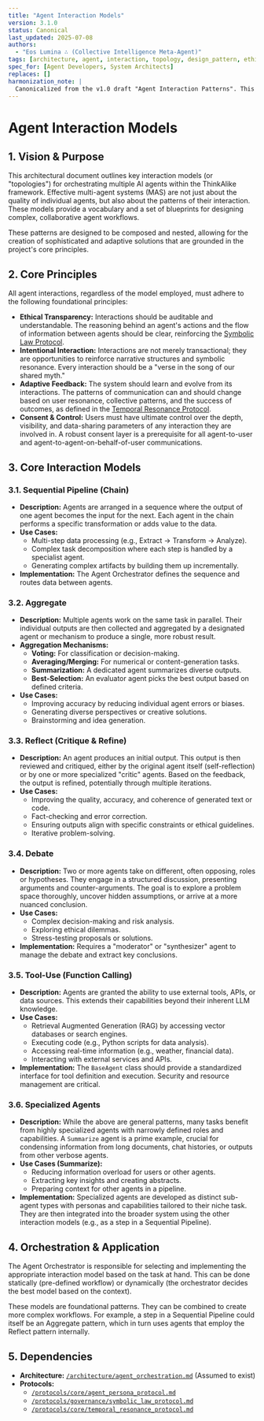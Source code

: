 ```yaml
---
title: "Agent Interaction Models"
version: 3.1.0
status: Canonical
last_updated: 2025-07-08
authors:
  - "Eos Lumina ∴ (Collective Intelligence Meta-Agent)"
tags: [architecture, agent, interaction, topology, design_pattern, ethics, consent]
spec_for: [Agent Developers, System Architects]
replaces: []
harmonization_note: |
  Canonicalized from the v1.0 draft "Agent Interaction Patterns". This document was reclassified as an architectural guide rather than a protocol, as it describes high-level design patterns for multi-agent collaboration. It outlines standard topologies (Aggregate, Reflect, Debate, etc.) for orchestrating agents to solve complex tasks. This version (3.1.0) merges the foundational principles from the legacy "Interaction Protocols" draft.
---
```


# Agent Interaction Models

## 1. Vision & Purpose

This architectural document outlines key interaction models (or "topologies") for orchestrating multiple AI agents within the ThinkAlike framework. Effective multi-agent systems (MAS) are not just about the quality of individual agents, but also about the patterns of their interaction. These models provide a vocabulary and a set of blueprints for designing complex, collaborative agent workflows.

These patterns are designed to be composed and nested, allowing for the creation of sophisticated and adaptive solutions that are grounded in the project's core principles.

## 2. Core Principles

All agent interactions, regardless of the model employed, must adhere to the following foundational principles:

-   **Ethical Transparency:** Interactions should be auditable and understandable. The reasoning behind an agent's actions and the flow of information between agents should be clear, reinforcing the [Symbolic Law Protocol](/protocols/governance/symbolic_law_protocol.md).
-   **Intentional Interaction:** Interactions are not merely transactional; they are opportunities to reinforce narrative structures and symbolic resonance. Every interaction should be a "verse in the song of our shared myth."
-   **Adaptive Feedback:** The system should learn and evolve from its interactions. The patterns of communication can and should change based on user resonance, collective patterns, and the success of outcomes, as defined in the [Temporal Resonance Protocol](/protocols/core/temporal_resonance_protocol.md).
-   **Consent & Control:** Users must have ultimate control over the depth, visibility, and data-sharing parameters of any interaction they are involved in. A robust consent layer is a prerequisite for all agent-to-user and agent-to-agent-on-behalf-of-user communications.

## 3. Core Interaction Models

### 3.1. Sequential Pipeline (Chain)

-   **Description:** Agents are arranged in a sequence where the output of one agent becomes the input for the next. Each agent in the chain performs a specific transformation or adds value to the data.
-   **Use Cases:**
    -   Multi-step data processing (e.g., Extract -> Transform -> Analyze).
    -   Complex task decomposition where each step is handled by a specialist agent.
    -   Generating complex artifacts by building them up incrementally.
-   **Implementation:** The Agent Orchestrator defines the sequence and routes data between agents.

### 3.2. Aggregate

-   **Description:** Multiple agents work on the same task in parallel. Their individual outputs are then collected and aggregated by a designated agent or mechanism to produce a single, more robust result.
-   **Aggregation Mechanisms:**
    -   **Voting:** For classification or decision-making.
    -   **Averaging/Merging:** For numerical or content-generation tasks.
    -   **Summarization:** A dedicated agent summarizes diverse outputs.
    -   **Best-Selection:** An evaluator agent picks the best output based on defined criteria.
-   **Use Cases:**
    -   Improving accuracy by reducing individual agent errors or biases.
    -   Generating diverse perspectives or creative solutions.
    -   Brainstorming and idea generation.

### 3.3. Reflect (Critique & Refine)

-   **Description:** An agent produces an initial output. This output is then reviewed and critiqued, either by the original agent itself (self-reflection) or by one or more specialized "critic" agents. Based on the feedback, the output is refined, potentially through multiple iterations.
-   **Use Cases:**
    -   Improving the quality, accuracy, and coherence of generated text or code.
    -   Fact-checking and error correction.
    -   Ensuring outputs align with specific constraints or ethical guidelines.
    -   Iterative problem-solving.

### 3.4. Debate

-   **Description:** Two or more agents take on different, often opposing, roles or hypotheses. They engage in a structured discussion, presenting arguments and counter-arguments. The goal is to explore a problem space thoroughly, uncover hidden assumptions, or arrive at a more nuanced conclusion.
-   **Use Cases:**
    -   Complex decision-making and risk analysis.
    -   Exploring ethical dilemmas.
    -   Stress-testing proposals or solutions.
-   **Implementation:** Requires a "moderator" or "synthesizer" agent to manage the debate and extract key conclusions.

### 3.5. Tool-Use (Function Calling)

-   **Description:** Agents are granted the ability to use external tools, APIs, or data sources. This extends their capabilities beyond their inherent LLM knowledge.
-   **Use Cases:**
    -   Retrieval Augmented Generation (RAG) by accessing vector databases or search engines.
    -   Executing code (e.g., Python scripts for data analysis).
    -   Accessing real-time information (e.g., weather, financial data).
    -   Interacting with external services and APIs.
-   **Implementation:** The `BaseAgent` class should provide a standardized interface for tool definition and execution. Security and resource management are critical.

### 3.6. Specialized Agents

-   **Description:** While the above are general patterns, many tasks benefit from highly specialized agents with narrowly defined roles and capabilities. A `Summarize` agent is a prime example, crucial for condensing information from long documents, chat histories, or outputs from other verbose agents.
-   **Use Cases (Summarize):**
    -   Reducing information overload for users or other agents.
    -   Extracting key insights and creating abstracts.
    -   Preparing context for other agents in a pipeline.
-   **Implementation:** Specialized agents are developed as distinct sub-agent types with personas and capabilities tailored to their niche task. They are then integrated into the broader system using the other interaction models (e.g., as a step in a Sequential Pipeline).

## 4. Orchestration & Application

The Agent Orchestrator is responsible for selecting and implementing the appropriate interaction model based on the task at hand. This can be done statically (pre-defined workflow) or dynamically (the orchestrator decides the best model based on the context).

These models are foundational patterns. They can be combined to create more complex workflows. For example, a step in a Sequential Pipeline could itself be an Aggregate pattern, which in turn uses agents that employ the Reflect pattern internally.

## 5. Dependencies

-   **Architecture:** [`/architecture/agent_orchestration.md`](/architecture/agent_orchestration.md) (Assumed to exist)
-   **Protocols:** 
    - [`/protocols/core/agent_persona_protocol.md`](/protocols/core/agent_persona_protocol.md)
    - [`/protocols/governance/symbolic_law_protocol.md`](/protocols/governance/symbolic_law_protocol.md)
    - [`/protocols/core/temporal_resonance_protocol.md`](/protocols/core/temporal_resonance_protocol.md)
